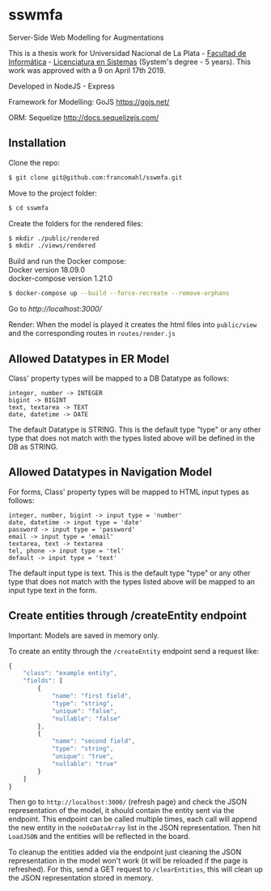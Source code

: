 # sswmfa
Server-Side Web Modelling for Augmentations

This is a thesis work for Universidad Nacional de La Plata - [Facultad de Informática](https://www.info.unlp.edu.ar/) - [Licenciatura en Sistemas](https://www.info.unlp.edu.ar/licenciatura-en-sistemas/) (System's degree - 5 years).
This work was approved with a 9 on April 17th 2019.

Developed in NodeJS - Express

Framework for Modelling: GoJS https://gojs.net/

ORM: Sequelize http://docs.sequelizejs.com/

## Installation
Clone the repo:
```bash
$ git clone git@github.com:francomahl/sswmfa.git
```
Move to the project folder:
```bash
$ cd sswmfa
```

Create the folders for the rendered files:
```bash
$ mkdir ./public/rendered
$ mkdir ./views/rendered
```

Build and run the Docker compose:  
Docker version 18.09.0  
docker-compose version 1.21.0
```bash
$ docker-compose up --build --force-recreate --remove-orphans
```
Go to *http://localhost:3000/*

Render: When the model is played it creates the html files into `public/view` and the corresponding
routes in `routes/render.js`

## Allowed Datatypes in ER Model
Class' property types will be mapped to a DB Datatype as follows:
```
integer, number -> INTEGER
bigint -> BIGINT
text, textarea -> TEXT
date, datetime -> DATE
```
The default Datatype is STRING. This is the default type "type" or any other type that does not match with the types listed above will be defined in the DB as STRING.

## Allowed Datatypes in Navigation Model
For forms, Class' property types will be mapped to HTML input types as follows:
```
integer, number, bigint -> input type = 'number'
date, datetime -> input type = 'date'
password -> input type = 'password'
email -> input type = 'email'
textarea, text -> textarea
tel, phone -> input type = 'tel'					
default -> input type = 'text'
```
The default input type is text. This is the default type "type" or any other type that does not match with the types listed above will be mapped to an input type text in the form.

## Create entities through /createEntity endpoint
Important: Models are saved in memory only.

To create an entity through the `/createEntity` endpoint send a request like:
```javascript
{
	"class": "example entity",
	"fields": [
		{
			"name": "first field",
			"type": "string",
			"unique": "false",
			"nullable": "false"
		},
		{
			"name": "second field",
			"type": "string",
			"unique": "true",
			"nullable": "true"
		}
	]
}
```

Then go to `http://localhost:3000/` (refresh page) and check the JSON representation of the model, it should contain the entity sent via the endpoint. This endpoint can be called multiple times, each call will append the new entity in the `nodeDataArray` list in the JSON representation.
Then hit `LoadJSON` and the entities will be reflected in the board.

To cleanup the entities added via the endpoint just cleaning the JSON representation in the model won't work (it will be reloaded if the page is refreshed). For this, send a GET request to `/clearEntities`, this will clean up the JSON representation stored in memory.

